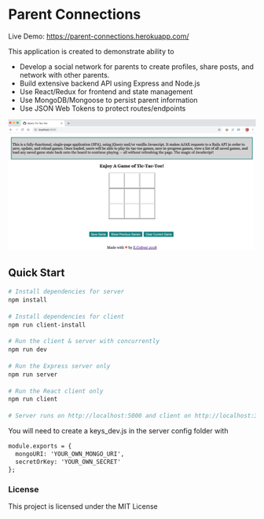 # Parent Connections

Live Demo:  https://parent-connections.herokuapp.com/

This application is created to demonstrate ability to
  - Develop a social network for parents to create profiles, share posts, and network with other parents.
  - Build extensive backend API using Express and Node.js
  - Use React/Redux for frontend and state management
  - Use MongoDB/Mongoose to persist parent information
  - Use JSON Web Tokens to protect routes/endpoints

![Screenshot](https://github.com/edb-c/js-tictactoe-rails-api-v-000/blob/master/Screenshot.png)

## Quick Start

```bash
# Install dependencies for server
npm install

# Install dependencies for client
npm run client-install

# Run the client & server with concurrently
npm run dev

# Run the Express server only
npm run server

# Run the React client only
npm run client

# Server runs on http://localhost:5000 and client on http://localhost:3000
```

You will need to create a keys_dev.js in the server config folder with

```
module.exports = {
  mongoURI: 'YOUR_OWN_MONGO_URI',
  secretOrKey: 'YOUR_OWN_SECRET'
};
```

### License

This project is licensed under the MIT License
